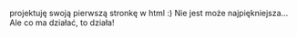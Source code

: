 projektuję swoją pierwszą stronkę w html :) Nie jest może najpiękniejsza... Ale co ma działać, to działa!
